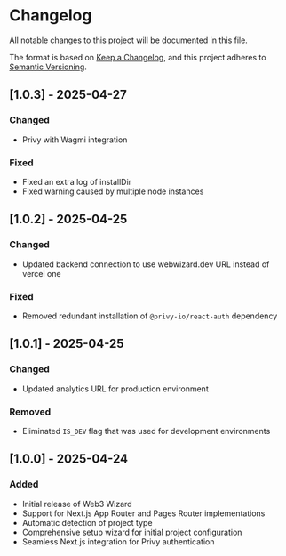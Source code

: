 # Changelog

All notable changes to this project will be documented in this file.

The format is based on [Keep a Changelog](https://keepachangelog.com/en/1.0.0/),
and this project adheres to [Semantic Versioning](https://semver.org/spec/v2.0.0.html).

## [1.0.3] - 2025-04-27

### Changed

- Privy with Wagmi integration

### Fixed

- Fixed an extra log of installDir
- Fixed warning caused by multiple node instances

## [1.0.2] - 2025-04-25

### Changed

- Updated backend connection to use webwizard.dev URL instead of vercel one

### Fixed

- Removed redundant installation of `@privy-io/react-auth` dependency

## [1.0.1] - 2025-04-25

### Changed

- Updated analytics URL for production environment

### Removed

- Eliminated `IS_DEV` flag that was used for development environments

## [1.0.0] - 2025-04-24

### Added

- Initial release of Web3 Wizard
- Support for Next.js App Router and Pages Router implementations
- Automatic detection of project type
- Comprehensive setup wizard for initial project configuration
- Seamless Next.js integration for Privy authentication
